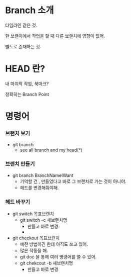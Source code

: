 # Branch 소개

타임라인 같은 것.

한 브랜치에서 작업을 할 때 다른 브랜치에 영향이 없어.

별도로 존재하는 것.

# HEAD 란?

내 마지막 작업, 북마크?

정확히는 Branch Point

# 명령어

### 브랜치 보기
- git branch
  - see all branch and my head(*)

### 브랜치 만들기
- git branch BranchNameIWant
  - 기억할 건 , 만들었다고 바로 그 브랜치로 가는 것이 아니야.
  - 헤드를 변경해줘야해.

### 헤드 바꾸기
- git switch 목표브랜치
    - git switch -c 새브랜치명
      - 만들고 바로 변경
      - 
- git checkout 목표브런치
  - 예전 방법이긴 한데 아직도 쓰고 있어.
  - 많은 작동을 해.
  - git doc 을 통해 여러 명령어를 쓸 수 있어.
  - git chekcout -b 새브랜치명
    - 만들고 바로 변경
